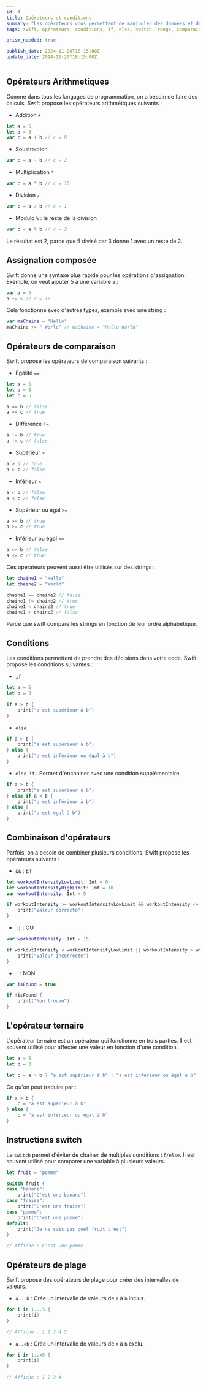 ```yaml
---
id: 4
title: Opérateurs et conditions
summary: "Les opérateurs vous permettent de manipuler des données et de prendre des décisions dans votre code."
tags: swift, opérateurs, conditions, if, else, switch, range, comparaison, arithmétique, assignation, ternaire, booléens, switch, opérateurs de plages, swift playground, xcode

prism_needed: true

publish_date: 2024-11-20T18:15:00Z
update_date: 2024-11-20T18:15:00Z
---
```


## Opérateurs Arithmetiques

Comme dans tous les langages de programmation, on a besoin de faire des calculs. Swift propose les opérateurs arithmétiques suivants :

- Addition `+`

```swift
let a = 5
let b = 3
var c = a + b // c = 8
```

- Soustraction `-`

```swift
var c = a - b // c = 2
```

- Multiplication `*`

```swift
var c = a * b // c = 15
```

- Division `/`

```swift
var c = a / b // c = 1
```

- Modulo `%` : le reste de la division

```swift
var c = a % b // c = 2
```

Le résultat est 2, parce que 5 divisé par 3 donne 1 avec un reste de 2.

## Assignation composée

Swift donne une syntaxe plus rapide pour les opérations d'assignation. Exemple, on veut ajouter 5 à une variable `a` :

```swift
var a = 5
a += 5 // a = 10
```

Cela fonctionne avec d'autres types, exemple avec une string :

```swift
var maChaine = "Hello"
maChaine += " World" // maChaine = "Hello World"
```

## Opérateurs de comparaison

Swift propose les opérateurs de comparaison suivants :

- Égalité `==`

```swift
let a = 5
let b = 3
let c = 5

a == b // false
a == c // true
```

- Différence `!=`

```swift
a != b // true
a != c // false
```

- Supérieur `>`

```swift
a > b // true
a > c // false
```

- Inférieur `<`

```swift
a < b // false
a < c // false
```

- Supérieur ou égal `>=`

```swift
a >= b // true
a >= c // true
```

- Inférieur ou égal `<=`

```swift
a <= b // false
a <= c // true
```

Ces opérateurs peuvent aussi être utilisés sur des strings :

```swift
let chaine1 = "Hello"
let chaine2 = "World"

chaine1 == chaine2 // false
chaine1 != chaine2 // true
chaine1 < chaine2 // true
chaine1 > chaine2 // false
```

Parce que swift compare les strings en fonction de leur ordre alphabétique.

## Conditions

Les conditions permettent de prendre des décisions dans votre code. Swift propose les conditions suivantes :

- `if`

```swift
let a = 5
let b = 3

if a > b {
    print("a est supérieur à b")
}
```

- `else`

```swift
if a > b {
    print("a est supérieur à b")
} else {
    print("a est inférieur ou égal à b")
}
```

- `else if` : Permet d'enchainer avec une condition supplémentaire.

```swift
if a > b {
    print("a est supérieur à b")
} else if a < b {
    print("a est inférieur à b")
} else {
    print("a est égal à b")
}
```

## Combinaison d'opérateurs

Parfois, on a besoin de combiner plusieurs conditions. Swift propose les opérateurs suivants :

- `&&` : ET

```swift
let workoutIntensityLowLimit: Int = 0
let workoutIntensityHighLimit: Int = 10
var workoutIntensity: Int = 5

if workoutIntensity >= workoutIntensityLowLimit && workoutIntensity <= workoutIntensityHighLimit {
    print("Valeur correcte")
}
```

- `||` : OU

```swift
var workoutIntensity: Int = 15

if workoutIntensity < workoutIntensityLowLimit || workoutIntensity > workoutIntensityHighLimit {
    print("Valeur incorrecte")
}
```

- `!` : NON

```swift
var isFound = true

if !isFound {
    print("Non trouvé")
}
```

## L'opérateur ternaire

L'opérateur ternaire est un opérateur qui fonctionne en trois parties. Il est souvent utilisé pour affecter une valeur en fonction d'une condition.

```swift
let a = 5
let b = 3

let c = a > b ? "a est supérieur à b" : "a est inférieur ou égal à b"
```

Ce qu'on peut traduire par :

```swift
if a > b {
    c = "a est supérieur à b"
} else {
    c = "a est inférieur ou égal à b"
}
```

## Instructions switch

Le `switch` permet d'éviter de chainer de multiples conditions `if/else`. Il est souvent utilisé pour comparer une variable à plusieurs valeurs.

```swift
let fruit = "pomme"

switch fruit {
case "banane":
    print("C'est une banane")
case "fraise":
    print("C'est une fraise")
case "pomme":
    print("C'est une pomme")
default:
    print("Je ne sais pas quel fruit c'est")
}

// Affiche : C'est une pomme
```

## Opérateurs de plage

Swift propose des opérateurs de plage pour créer des intervalles de valeurs.

- `a...b` : Crée un intervalle de valeurs de `a` à `b` inclus.

```swift
for i in 1...5 {
    print(i)
}

// Affiche : 1 2 3 4 5
```

- `a..<b` : Crée un intervalle de valeurs de `a` à `b` exclu.

```swift
for i in 1..<5 {
    print(i)
}

// Affiche : 1 2 3 4
```
